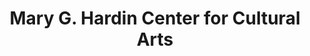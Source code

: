 ---
layout: repo
title: "Mary G. Hardin Center for Cultural Arts"
id: 10393
permalink: repos/10393/
---